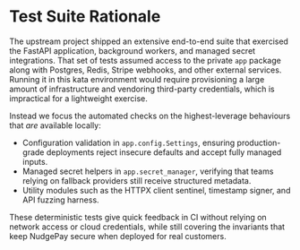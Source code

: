 # Test Suite Rationale

The upstream project shipped an extensive end-to-end suite that exercised the
FastAPI application, background workers, and managed secret integrations. That
set of tests assumed access to the private `app` package along with Postgres,
Redis, Stripe webhooks, and other external services. Running it in this kata
environment would require provisioning a large amount of infrastructure and
vendoring third-party credentials, which is impractical for a lightweight
exercise.

Instead we focus the automated checks on the highest-leverage behaviours that
*are* available locally:

* Configuration validation in `app.config.Settings`, ensuring production-grade
  deployments reject insecure defaults and accept fully managed inputs.
* Managed secret helpers in `app.secret_manager`, verifying that teams relying
  on fallback providers still receive structured metadata.
* Utility modules such as the HTTPX client sentinel, timestamp signer, and API
  fuzzing harness.

These deterministic tests give quick feedback in CI without relying on network
access or cloud credentials, while still covering the invariants that keep
NudgePay secure when deployed for real customers.
